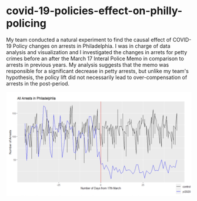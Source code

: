 # covid-19-policies-effect-on-philly-policing
My team conducted a natural experiment to find the causal effect of COVID-19 Policy changes on arrests in Philadelphia. I was in charge of data analysis and visualization and I investigated the changes in arrets for petty crimes before an after the March 17 Interal Police Memo in comparison to arrests in previous years. My analysis suggests that the memo was responsible for a significant decrease in petty arrests, but unlike my team's hypothesis, the policy lift did not necessarily lead to over-compensation of arrests in the post-period.

![Screenshot](arrests.png)
